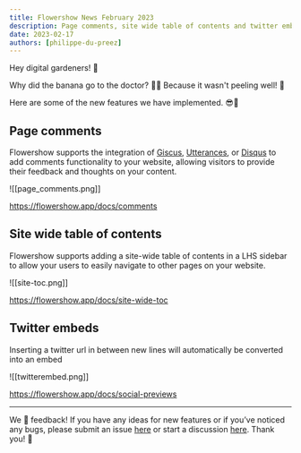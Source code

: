 ```yaml
---
title: Flowershow News February 2023
description: Page comments, site wide table of contents and twitter embeds have been added. 😎🚀
date: 2023-02-17
authors: [philippe-du-preez]
---
```


Hey digital gardeners! 💐

Why did the banana go to the doctor? 👨‍⚕️ Because it wasn't peeling well! 🍌

Here are some of the new features we have implemented. 😎🚀

## Page comments

Flowershow supports the integration of [Giscus](https://giscus.app/), [Utterances](https://utteranc.es/), or [Disqus](https://disqus.com/) to add comments functionality to your website, allowing visitors to provide their feedback and thoughts on your content.

![[page_comments.png]]

https://flowershow.app/docs/comments

## Site wide table of contents

Flowershow supports adding a site-wide table of contents in a LHS sidebar to allow your users to easily navigate to other pages on your website.

![[site-toc.png]]

https://flowershow.app/docs/site-wide-toc

## Twitter embeds

Inserting a twitter url in between new lines will automatically be converted into an embed

![[twitterembed.png]]

https://flowershow.app/docs/social-previews

---

We 💙 feedback! If you have any ideas for new features or if you’ve noticed any bugs, please submit an issue [here](https://github.com/flowershow/flowershow/issues) or start a discussion [here](https://github.com/flowershow/flowershow/discussions). Thank you! 🌷
